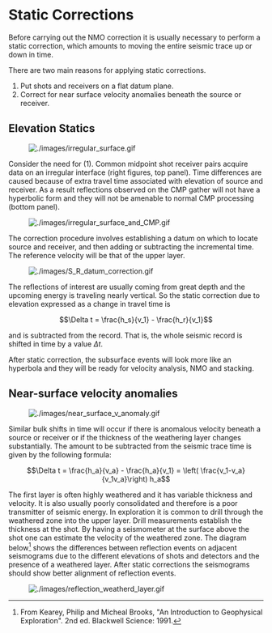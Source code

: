 # Static Corrections

Before carrying out the NMO correction it is usually necessary to
perform a static correction, which amounts to moving the entire seismic
trace up or down in time.

There are two main reasons for applying static corrections.

1)  Put shots and receivers on a flat datum plane.
2)  Correct for near surface velocity anomalies beneath the source or
    receiver.

## Elevation Statics

<figure class="center align-right">
<img src="./images/irregular_surface.gif"
alt="./images/irregular_surface.gif" />
</figure>

Consider the need for (1). Common midpoint shot receiver pairs acquire
data on an irregular interface (right figures, top panel). Time
differences are caused because of extra travel time associated with
elevation of source and receiver. As a result reflections observed on
the CMP gather will not have a hyperbolic form and they will not be
amenable to normal CMP processing (bottom panel).

<figure class="align-right">
<img src="./images/irregular_surface_and_CMP.gif"
alt="./images/irregular_surface_and_CMP.gif" />
</figure>

The correction procedure involves establishing a datum on which to
locate source and receiver, and then adding or subtracting the
incremental time. The reference velocity will be that of the upper
layer.

<figure class="align-center">
<img src="./images/S_R_datum_correction.gif"
alt="./images/S_R_datum_correction.gif" />
</figure>

The reflections of interest are usually coming from great depth and the
upcoming energy is traveling nearly vertical. So the static correction
due to elevation expressed as a change in travel time is

``` math
\Delta t = \frac{h_s}{v_1} - \frac{h_r}{v_1}
```

and is subtracted from the record. That is, the whole seismic record is
shifted in time by a value $`\Delta t`$.

After static correction, the subsurface events will look more like an
hyperbola and they will be ready for velocity analysis, NMO and
stacking.

## Near-surface velocity anomalies

<figure class="align-right">
<img src="./images/near_surface_v_anomaly.gif"
alt="./images/near_surface_v_anomaly.gif" />
</figure>

Similar bulk shifts in time will occur if there is anomalous velocity
beneath a source or receiver or if the thickness of the weathering layer
changes substantially. The amount to be subtracted from the seismic
trace time is given by the following formula:

``` math
\Delta t = \frac{h_a}{v_a} - \frac{h_a}{v_1} = \left( \frac{v_1-v_a}{v_1v_a}\right) h_a
```

The first layer is often highly weathered and it has variable thickness
and velocity. It is also usually poorly consolidated and therefore is a
poor transmitter of seismic energy. In exploration it is common to drill
through the weathered zone into the upper layer. Drill measurements
establish the thickness at the shot. By having a seismometer at the
surface above the shot one can estimate the velocity of the weathered
zone. The diagram below[^1] shows the differences between reflection
events on adjacent seismograms due to the different elevations of shots
and detectors and the presence of a weathered layer. After static
corrections the seismograms should show better alignment of reflection
events.

<figure class="align-center">
<img src="./images/reflection_weatherd_layer.gif"
alt="./images/reflection_weatherd_layer.gif" />
</figure>

[^1]: From Kearey, Philip and Micheal Brooks, "An Introduction to
    Geophysical Exploration". 2nd ed. Blackwell Science: 1991.
